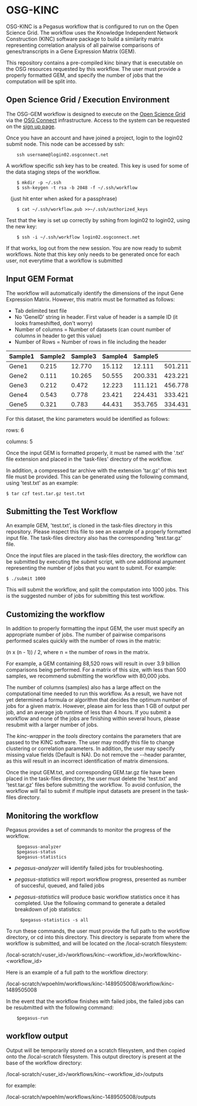 # OSG-KINC

OSG-KINC is a Pegasus workflow that is configured to run on the Open Science Grid.  The workflow uses the Knowledge Independent Network Construction (KINC) software package to build a similarity matrix representing correlation analysis of all pairwise comparisons of genes/transcripts in a Gene Expression Matrix (GEM).  

This repository contains a pre-compiled kinc binary that is executable on the OSG resources requested by this workflow.  The user must provide a properly formatted GEM, and specify the number of jobs that the computation will be split into.  

## Open Science Grid / Execution Environment

The OSG-GEM workflow is designed to execute on the [Open Science Grid](https://www.opensciencegrid.org/) via the
[OSG Connect](https://osgconnect.net/) infrastructure. Access to the system can be requested on the 
[sign up page](https://osgconnect.net/signup). 

Once you have an account and have joined a project, login to the login02 submit node.
This node can be accessed by ssh:

        ssh username@login02.osgconnect.net

A workflow specific ssh key has to be created. This key is used for some of the data staging steps of the workflow. 

        $ mkdir -p ~/.ssh
        $ ssh-keygen -t rsa -b 2048 -f ~/.ssh/workflow
          (just hit enter when asked for a passphrase)
          
        $ cat ~/.ssh/workflow.pub >>~/.ssh/authorized_keys

Test that the key is set up correctly by sshing from login02 to login02, using the new key:

        $ ssh -i ~/.ssh/workflow login02.osgconnect.net

If that works, log out from the new session. You are now ready to submit workflows.  Note that this key only needs to be generated once for each user, not everytime that a workflow is submitted

## Input GEM Format

The workflow will automatically identify the dimensions of the input Gene Expression Matrix.  However, this matrix must be formatted as follows:

- Tab delimited text file
- No 'GeneID' string in header.  First value of header is a sample ID (it looks frameshifted, don't worry)
- Number of columns = Number of datasets (can count number of columns in header to get this value)
- Number of Rows = Number of rows in file including the header

| Sample1 | Sample2 | Sample3 | Sample4 | Sample5 |         |
| ------- | ------- | ------- | ------- | ------- | ------- |
| Gene1 | 0.215 | 12.770 | 15.112 | 12.111 | 501.211 |    
| Gene2 | 0.111 | 10.265 | 50.555 | 200.331 | 423.221 |
| Gene3 | 0.212 | 0.472 | 12.223 | 111.121 | 456.778 |
| Gene4 | 0.543 | 0.778 | 23.421 | 224.431 | 333.421 |
| Gene5 | 0.321 | 0.783 | 44.431 | 353.765 | 334.431 | 

For this dataset, the kinc parameters would be identified as follows:

rows: 6

columns: 5 

Once the input GEM is formatted properly, it must be named with the '.txt' file extension and placed in the 'task-files' directory of the workflow.  

In addition, a compressed tar archive with the extension 'tar.gz' of this text file must be provided.  This can be generated using the following command, using 'test.txt' as an example:

    $ tar czf test.tar.gz test.txt
    
    
## Submitting the Test Workflow

An example GEM, 'test.txt', is cloned in the task-files directory in this repository.  Please inspect this file to see an example of a properly formatted input file. The task-files directory also has the corresponding 'test.tar.gz' file.  

Once the input files are placed in the task-files directory, the workflow can be submitted by executing the *submit* script, with one additional argument representing the number of jobs that you want to submit.  For example:

    $ ./submit 1000
    
This will submit the workflow, and split the computation into 1000 jobs.  This is the suggested number of jobs for submitting this test workflow.  
    
    
## Customizing the workflow

In addition to properly formatting the input GEM, the user must specify an appropriate number of jobs.  The number of pairwise comparisons performed scales quickly with the number of rows in the matrix:

(n x (n - 1)) / 2, where n = the number of rows in the matrix.  

For example, a GEM containing 88,520 rows will result in over 3.9 billion comparisons being performed.  For a matrix of this size, with less than 500 samples,  we recommend submitting the workflow with 80,000 jobs.  

The number of columns (samples) also has a large affect on the computational time needed to run this workflow.  As a result, we have not yet determined a formula or algorithm that decides the optimum number of jobs for a given matrix.  However, please aim for less than 1 GB of output per job, and an average job runtime of less than 4 hours.  If you submit a workflow and none of the jobs are finishing within several hours, please resubmit with a larger number of jobs.    

The *kinc-wrapper* in the *tools* directory contains the parameters that are passed to the KINC software.  The user may modify this file to change clustering or correlation parameters.  In addition, the user may specify missing value fields (Default is NA).  Do not remove the --header paramter, as this will result in an incorrect identification of matrix dimensions.  

Once the input GEM.txt, and corresponding GEM.tar.gz file have been placed in the task-files directory, the user must delete the 'test.txt' and 'test.tar.gz' files before submitting the workflow.  To avoid confusion, the workflow will fail to submit if multiple input datasets are present in the task-files directory.  

## Monitoring the workflow

Pegasus provides a set of commands to monitor the progress of the workflow.  

        $pegasus-analyzer
        $pegasus-status
        $pegasus-statistics 

- *pegasus-analyzer* will identify failed jobs for troubleshooting.  
- *pegasus-statistics* will report workflow progress, presented as number of succesful, queued, and failed jobs
- *pegasus-statistics* will produce basic workflow statistics once it has completed.  Use the following command to generate a detailed breakdown of job statistics:

        $pegasus-statistics -s all

To run these commands, the user must provide the full path to the workflow directory, or cd into this directory.  This directory is separate from where the workflow is submitted, and will be located on the /local-scratch filesystem:

/local-scratch/<user_id>/workflows/kinc-<workflow_id>/workflow/kinc-<workflow_id>

Here is an example of a full path to the workflow directory:

/local-scratch/wpoehlm/workflows/kinc-1489505008/workflow/kinc-1489505008

In the event that the workflow finishes with failed jobs, the failed jobs can be resubmitted with the following command:

        $pegasus-run
        
## workflow output

Output will be temporarily stored on a scratch filesystem, and then copied onto the /local-scratch filesystem.  This output directory is present at the base of the workflow directory:

/local-scratch/<user_id>/workflows/kinc-<workflow_id>/outputs

for example:

/local-scratch/wpoehlm/workflows/kinc-1489505008/outputs















        
